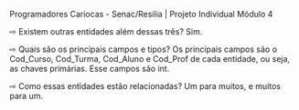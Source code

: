 Programadores Cariocas - Senac/Resilia |
Projeto Individual Módulo 4

⇨ Existem outras entidades além dessas três? Sim.

⇨ Quais são os principais campos e tipos? Os principais campos são o Cod_Curso, Cod_Turma, Cod_Aluno e Cod_Prof de cada entidade, ou seja, as chaves primárias. Esse campos são int.

⇨ Como essas entidades estão relacionadas? Um para muitos, e muitos para um.
